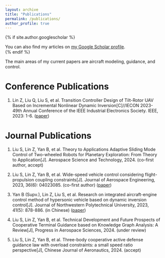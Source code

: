 ```yaml
---
layout: archive
title: "Publications"
permalink: /publications/
author_profile: true
---
```


{% if site.author.googlescholar %}
  <div class="wordwrap">You can also find my articles on <a href="{{site.author.googlescholar}}">my Google Scholar profile</a>.</div>
{% endif %}

The main areas of my current papers are aircraft modeling, guidance, and control.
# Conference Publications
1. Lin Z, Liu Q, Liu S, et al. Transition Controller Design of Tilt-Rotor UAV Based on Incremental Nonlinear Dynamic Inversion[C]//IECON 2023-49th Annual Conference of the IEEE Industrial Electronics Society. IEEE, 2023: 1-6. ([paper](https://ieeexplore.ieee.org/abstract/document/10312014))

# Journal Publications

1. Liu S, Lin Z, Yan B, et al. Theory to Applications Adaptive Sliding Mode Control of Two-wheeled Robots for Planetary Exploration: From Theory to Application[J]. Aerospace Science and Technology, 2024. (co-first author, accept)

2. Liu S, Lin Z, Yan B, et al. Wide-speed vehicle control considering flight-propulsion coupling constraints[J]. Journal of Aerospace Engineering, 2023, 36(6): 04023085. (co-first author) ([paper](https://ascelibrary.org/doi/abs/10.1061/JAEEEZ.ASENG-5066))

3. Yan B (Supv.), Lin Z, Liu S, et al. Research on integrated aircraft-engine control method of hypersonic vehicle based on dynamic inversion control[J]. Journal of Northwestern Polytechnical University, 2023, 41(5): 878-886. (in Chinese) ([paper](https://www.jnwpu.org/articles/jnwpu/abs/2023/05/jnwpu2023415p878/jnwpu2023415p878.html))

4. Liu S, Lin Z, Yan B, et al. Technical Development and Future Prospects of Cooperative Terminal Guidance based on Knowledge Graph  Analysis: A Review[J], Progress in Aerospace Sciences, 2024. (under review)

5. Liu S, Lin Z, Yan B, et al. Three-body cooperative active defense guidance law with overload constraints: a small speed ratio perspective[J], Chinese Journal of Aeronautics, 2024. (accept)


